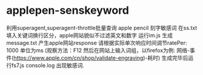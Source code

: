 # applepen-senskeyword

利用superagent,superagent-throttle批量查询 apple pencil 刻字敏感词
在ss.txt填入关键词换行区分，apple网站貌似不过滤英文和数字
运行im.js 生成 message.txt 产生apple网站response
请根据实际单次响应时间调节ratePer: 1000 单位为ms (观察方法：F12 然后在网站上输入词组，以firefox为例:
网络-事件(https://www.apple.com/cn/shop/validate-engraving)-耗时)
生成完毕后运行fs7.js console.log 出现敏感词.


